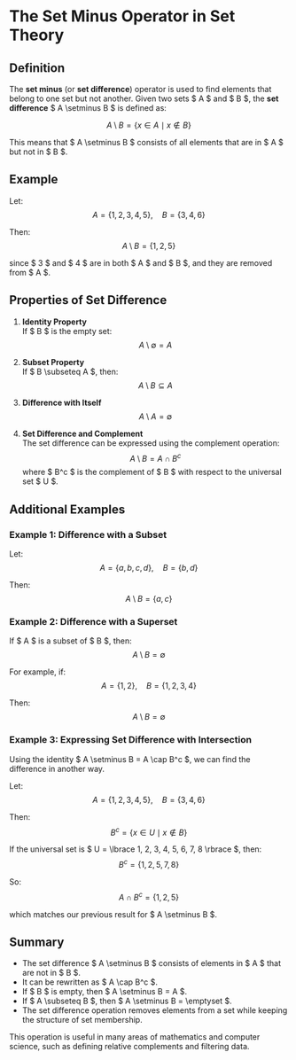# The Set Minus Operator in Set Theory

## Definition

The **set minus** (or **set difference**) operator is used to find elements that belong to one set but not another. Given two sets $ A $ and $ B $, the **set difference** $ A \setminus B $ is defined as:

$$ A \setminus B = \lbrace x \in A \mid x \notin B \rbrace $$

This means that $ A \setminus B $ consists of all elements that are in $ A $ but not in $ B $.

## Example

Let:
$$ A = \lbrace 1, 2, 3, 4, 5 \rbrace, \quad B = \lbrace 3, 4, 6 \rbrace $$

Then:
$$ A \setminus B = \lbrace 1, 2, 5 \rbrace $$

since $ 3 $ and $ 4 $ are in both $ A $ and $ B $, and they are removed from $ A $.

## Properties of Set Difference

1. **Identity Property**  
   If $ B $ is the empty set:
   $$ A \setminus \emptyset = A $$

2. **Subset Property**  
   If $ B \subseteq A $, then:
   $$ A \setminus B \subseteq A $$

3. **Difference with Itself**  
   $$ A \setminus A = \emptyset $$

4. **Set Difference and Complement**  
   The set difference can be expressed using the complement operation:
   $$ A \setminus B = A \cap B^c $$
   where $ B^c $ is the complement of $ B $ with respect to the universal set $ U $.

## Additional Examples

### Example 1: Difference with a Subset
Let:
$$ A = \lbrace a, b, c, d \rbrace, \quad B = \lbrace b, d \rbrace $$

Then:
$$ A \setminus B = \lbrace a, c \rbrace $$

### Example 2: Difference with a Superset
If $ A $ is a subset of $ B $, then:
$$ A \setminus B = \emptyset $$

For example, if:
$$ A = \lbrace 1, 2 \rbrace, \quad B = \lbrace 1, 2, 3, 4 \rbrace $$

Then:
$$ A \setminus B = \emptyset $$

### Example 3: Expressing Set Difference with Intersection
Using the identity $ A \setminus B = A \cap B^c $, we can find the difference in another way.

Let:
$$ A = \lbrace 1, 2, 3, 4, 5 \rbrace, \quad B = \lbrace 3, 4, 6 \rbrace $$

Then:
$$ B^c = \lbrace x \in U \mid x \notin B \rbrace $$

If the universal set is $ U = \lbrace 1, 2, 3, 4, 5, 6, 7, 8 \rbrace $, then:
$$ B^c = \lbrace 1, 2, 5, 7, 8 \rbrace $$

So:
$$ A \cap B^c = \lbrace 1, 2, 5 \rbrace $$

which matches our previous result for $ A \setminus B $.

## Summary

- The set difference $ A \setminus B $ consists of elements in $ A $ that are not in $ B $.
- It can be rewritten as $ A \cap B^c $.
- If $ B $ is empty, then $ A \setminus B = A $.
- If $ A \subseteq B $, then $ A \setminus B = \emptyset $.
- The set difference operation removes elements from a set while keeping the structure of set membership.

This operation is useful in many areas of mathematics and computer science, such as defining relative complements and filtering data.
